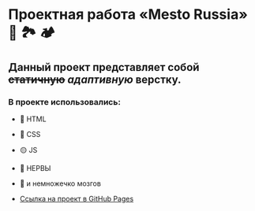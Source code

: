 # Проектная работа «Mesto Russia» 🗻 🏞 🏕

## Данный проект представляет собой ~~статичную~~ *адаптивную* верстку.

### В проекте использовались:
* 🔴 HTML
* 🔵 CSS
* 🟡 JS
* 🤯 НЕРВЫ
* 🧠 и немножечко мозгов

 * [Ссылка на проект в GitHub Pages](https://navi113.github.io/mesto-project/)
